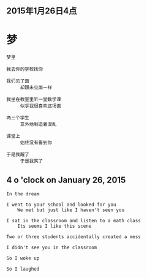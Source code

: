 

## 2015年1月26日4点

# 梦

	梦里
	
	我去你的学校找你
	
	我们见了面
	     却跟未见面一样
	
	我坐在教室里听一堂数学课
	     似乎我很喜欢这场面
	
	两三个学生
	     意外地制造着混乱
	
	课堂上
	     始终没有看到你
	
	于是我醒了
	     于是我笑了


## 4 o 'clock on January 26, 2015 

	In the dream
	
	I went to your school and looked for you
		We met but just like I haven't seen you

	I sat in the classroom and listen to a math class
		Its seems I like this scene

	Two or three students accidentally created a mess

	I didn't see you in the classroom

	So I woke up

	So I laughed

